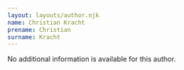 ```yaml
---
layout: layouts/author.njk
name: Christian Kracht
prename: Christian
surname: Kracht
---
```

No additional information is available for this author.

